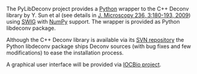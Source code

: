 The PyLibDeconv project provides a [Python](http://www.python.org) wrapper to the C++ Deconv library by Y. Sun et al (see details in [J. Microscopy 236, 3:180-193, 2009](http://onlinelibrary.wiley.com/doi/10.1111/j.1365-2818.2009.03205.x/abstract)) using [SWIG](http://www.swig.org/) with [NumPy](http://numpy.scipy.org/) support. The wrapper is provided as Python libdeconv package.

Although the C++ Deconv library is available via its [SVN repository](http://svn.lsdcas.engineering.uiowa.edu/repos/lsdcas/trunk/deconv/) the Python libdeconv package ships Deconv sources (with bug fixes and few modifications) to ease the installation process.

A graphical user interface will be provided via [IOCBio project](http://code.google.com/p/iocbio/).